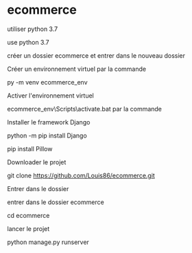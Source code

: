 # ecommerce
utiliser python 3.7

 use python 3.7

créer un dossier ecommerce et entrer dans le nouveau dossier 

Créer un environnement virtuel par la commande 

py -m venv ecommerce_env

Activer l'environnement virtuel 

ecommerce_env\Scripts\activate.bat  par la commande 

Installer le framework Django

python -m pip install Django

pip install Pillow

Downloader le projet  
 
git clone https://github.com/Louis86/ecommerce.git

Entrer dans le dossier 

entrer dans le dossier ecommerce 


cd ecommerce

lancer le projet

python manage.py runserver

